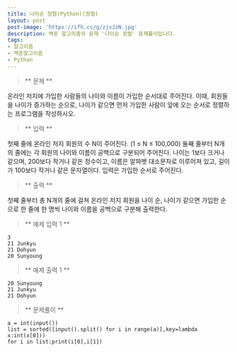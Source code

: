 ```yaml
---
title: 나이순 정렬(Python)(정렬)
layout: post
post-image: 'https://ifh.cc/g/zjvJzN.jpg'
description: 백준 알고리즘의 문제 '나이순 정렬' 문제풀이입니다.
tags:
- 알고리즘
- 백준알고리즘
- Python
---
```



>** 문제 **

온라인 저지에 가입한 사람들의 나이와 이름이 가입한 순서대로 주어진다. 이때, 회원들을 나이가 증가하는 순으로, 나이가 같으면 먼저 가입한 사람이 앞에 오는 순서로 정렬하는 프로그램을 작성하시오.

>** 입력 **

첫째 줄에 온라인 저지 회원의 수 N이 주어진다. (1 ≤ N ≤ 100,000)
둘째 줄부터 N개의 줄에는 각 회원의 나이와 이름이 공백으로 구분되어 주어진다. 나이는 1보다 크거나 같으며, 200보다 작거나 같은 정수이고, 이름은 알파벳 대소문자로 이루어져 있고, 길이가 100보다 작거나 같은 문자열이다. 입력은 가입한 순서로 주어진다.

>** 출력 **

첫째 줄부터 총 N개의 줄에 걸쳐 온라인 저지 회원을 나이 순, 나이가 같으면 가입한 순으로 한 줄에 한 명씩 나이와 이름을 공백으로 구분해 출력한다.

>** 예제 입력 1 **

	3
	21 Junkyu
	21 Dohyun
	20 Sunyoung

>** 예제 출력 1 **

	20 Sunyoung
	21 Junkyu
	21 Dohyun

>** 문제풀이 **

	a = int(input())
	list = sorted([input().split() for i in range(a)],key=lambda x:int(x[0]))
	for i in list:print(i[0],i[1])
